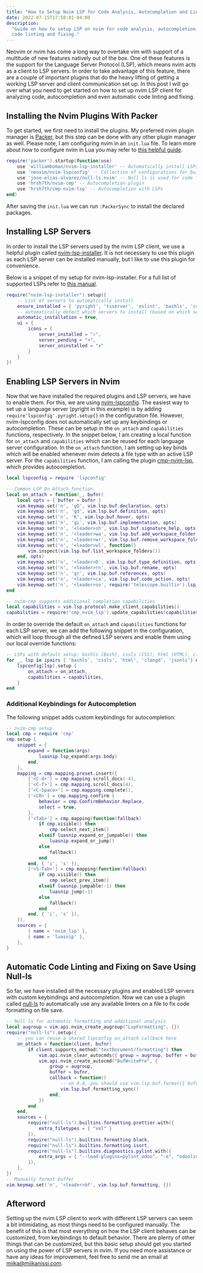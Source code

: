 ```yaml
---
title: "How to Setup Nvim LSP for Code Analysis, Autocompletion and Linting"
date: 2022-07-15T17:50:01-04:00
description:
  "Guide on how to setup LSP on nvim for code analysis, autocompletion, and automatic
  code linting and fixing."
---
```


Neovim or nvim has come a long way to overtake vim with support of a multitude of new
features natively out of the box. One of these features is the support for the Language
Server Protocol (LSP), which means nvim acts as a client to LSP servers. In order to
take advantage of this feature, there are a couple of important plugins that do the
heavy lifting of getting a working LSP server and client communication set up. In this
post I will go over what you need to get started on how to set up nvim LSP client for
analyzing code, autocompletion and even automatic code linting and fixing.

## Installing the Nvim Plugins With Packer

To get started, we first need to install the plugins. My preferred nvim plugin manager
is [Packer](https://github.com/wbthomason/packer.nvim), but this step can be done with
any other plugin manager as well. Please note, I am configuring nvim in an `init.lua`
file. To learn more about how to configure nvim in Lua you may refer to
[this helpful guide](https://github.com/nanotee/nvim-lua-guide).

```lua
require('packer').startup(function(use)
    use 'williamboman/nvim-lsp-installer' -- Automatically install LSPs
    use 'neovim/nvim-lspconfig' -- Collection of configurations for built-in LSP client
    use 'jose-elias-alvarez/null-ls.nvim' -- Null ls is used for code formatting and pylint analysis
    use 'hrsh7th/nvim-cmp' -- Autocompletion plugin
    use 'hrsh7th/cmp-nvim-lsp' -- Autocompletion with LSPs
end)
```

After saving the `init.lua` we can run `:PackerSync` to install the declared packages.

## Installing LSP Servers

In order to install the LSP servers used by the nvim LSP client, we use a helpful plugin
called [nvim-lsp-installer](https://github.com/williamboman/nvim-lsp-installer). It is
not necessary to use this plugin as each LSP server can be installed manually, but I
like to use this plugin for convenience.

Below is a snippet of my setup for nvim-lsp-installer. For a full list of supported LSPs
refer to
[this manual](https://github.com/williamboman/nvim-lsp-installer#available-lsps=).

```lua
require("nvim-lsp-installer").setup({
    -- List of servers to automatically install
    ensure_installed = { 'pyright', 'tsserver', 'eslint', 'bashls', 'cssls', 'html', 'sumneko_lua', 'jsonls', 'clangd', 'lemminx' },
    -- automatically detect which servers to install (based on which servers are set up via lspconfig)
    automatic_installation = true,
    ui = {
        icons = {
            server_installed = "✓",
            server_pending = "➜",
            server_uninstalled = "✗"
        }
    }
})
```

## Enabling LSP Servers in Nvim

Now that we have installed the required plugins and LSP servers, we have to enable them.
For this, we are using [nvim-lspconfig](https://github.com/neovim/nvim-lspconfig). The
easiest way to set up a language server (pyright in this example) is by adding
`require'lspconfig'.pyright.setup{}` in the configuration file. However, nvim-lspconfig
does not automatically set up any keybindings or autocompletion. These can be setup in
the `on_attach` and `capabilities` functions, respectively. In the snippet below, I am
creating a local function for `on_attach` and `capabilities` which can be reused for
each language server configuration. In the `on_attach` function, I am setting up key
binds which will be enabled whenever nvim detects a file type with an active LSP server.
For the `capabilities` function, I am calling the plugin
[cmp-nvim-lsp](https://github.com/hrsh7th/cmp-nvim-lsp), which provides autocompletion.

```lua
local lspconfig = require 'lspconfig'

-- Common LSP On Attach function
local on_attach = function(_, bufnr)
    local opts = { buffer = bufnr }
    vim.keymap.set('n', 'gD', vim.lsp.buf.declaration, opts)
    vim.keymap.set('n', 'gd', vim.lsp.buf.definition, opts)
    vim.keymap.set('n', 'K', vim.lsp.buf.hover, opts)
    vim.keymap.set('n', 'gi', vim.lsp.buf.implementation, opts)
    vim.keymap.set('n', '<leader>sh', vim.lsp.buf.signature_help, opts)
    vim.keymap.set('n', '<leader>wa', vim.lsp.buf.add_workspace_folder, opts)
    vim.keymap.set('n', '<leader>wr', vim.lsp.buf.remove_workspace_folder, opts)
    vim.keymap.set('n', '<leader>wl', function()
        vim.inspect(vim.lsp.buf.list_workspace_folders())
    end, opts)
    vim.keymap.set('n', '<leader>D', vim.lsp.buf.type_definition, opts)
    vim.keymap.set('n', '<leader>rn', vim.lsp.buf.rename, opts)
    vim.keymap.set('n', 'gr', vim.lsp.buf.references, opts)
    vim.keymap.set('n', '<leader>ca', vim.lsp.buf.code_action, opts)
    vim.keymap.set('n', '<leader>so', require('telescope.builtin').lsp_document_symbols, opts)
end

-- nvim-cmp supports additional completion capabilities
local capabilities = vim.lsp.protocol.make_client_capabilities()
capabilities = require('cmp_nvim_lsp').update_capabilities(capabilities)
```

In order to override the default `on_attach` and `capabilities` functions for each LSP
server, we can add the following snippet in the configuration, which will loop through
all the defined LSP servers and enable them using our local override functions:

```lua
-- LSPs with default setup: bashls (Bash), cssls (CSS), html (HTML), clangd (C/C++), jsonls (JSON)
for _, lsp in ipairs { 'bashls', 'cssls', 'html', 'clangd', 'jsonls'} do
    lspconfig[lsp].setup {
        on_attach = on_attach,
        capabilities = capabilities,
    }
end
```

### Additional Keybindings for Autocompletion

The following snippet adds custom keybindings for autocompletion:

```lua
-- nvim-cmp setup
local cmp = require 'cmp'
cmp.setup {
    snippet = {
        expand = function(args)
            luasnip.lsp_expand(args.body)
        end,
    },
    mapping = cmp.mapping.preset.insert({
        ['<C-d>'] = cmp.mapping.scroll_docs(-4),
        ['<C-f>'] = cmp.mapping.scroll_docs(4),
        ['<C-Space>'] = cmp.mapping.complete(),
        ['<CR>'] = cmp.mapping.confirm {
            behavior = cmp.ConfirmBehavior.Replace,
            select = true,
        },
        ['<Tab>'] = cmp.mapping(function(fallback)
            if cmp.visible() then
                cmp.select_next_item()
            elseif luasnip.expand_or_jumpable() then
                luasnip.expand_or_jump()
            else
                fallback()
            end
        end, { 'i', 's' }),
        ['<S-Tab>'] = cmp.mapping(function(fallback)
            if cmp.visible() then
                cmp.select_prev_item()
            elseif luasnip.jumpable(-1) then
                luasnip.jump(-1)
            else
                fallback()
            end
        end, { 'i', 's' }),
    }),
    sources = {
        { name = 'nvim_lsp' },
        { name = 'luasnip' },
    },
}
```

## Automatic Code Linting and Fixing on Save Using Null-ls

So far, we have installed all the necessary plugins and enabled LSP servers with custom
keybindings and autocompletion. Now we can use a plugin called
[null-ls](https://github.com/jose-elias-alvarez/null-ls.nvim) to automatically use any
available linters on a file to fix code formatting on file save.

```lua
-- Null ls for automatic formatting and additional analysis
local augroup = vim.api.nvim_create_augroup("LspFormatting", {})
require("null-ls").setup({
    -- you can reuse a shared lspconfig on_attach callback here
    on_attach = function(client, bufnr)
        if client.supports_method("textDocument/formatting") then
            vim.api.nvim_clear_autocmds({ group = augroup, buffer = bufnr })
            vim.api.nvim_create_autocmd("BufWritePre", {
                group = augroup,
                buffer = bufnr,
                callback = function()
                    -- on 0.8, you should use vim.lsp.buf.format({ bufnr = bufnr }) instead
                    vim.lsp.buf.formatting_sync()
                end,
            })
        end
    end,
    sources = {
        require("null-ls").builtins.formatting.prettier.with({
            extra_filetypes = { "xml" }
        }),
        require("null-ls").builtins.formatting.black,
        require("null-ls").builtins.formatting.isort,
        require("null-ls").builtins.diagnostics.pylint.with({
            extra_args = { "--load-plugins=pylint_odoo", "-e", "odoolint" } -- Load pylint_odoo plugin for pylint
        }),
    },
})
-- Manually format buffer
vim.keymap.set('n', '<leader>bf', vim.lsp.buf.formatting, {})
```

## Afterword

Setting up the nvim LSP client to work with different LSP servers can seem a bit
intimidating, as most things need to be configured manually. The benefit of this is that
most everything on how the LSP client behaves can be customized, from keybindings to
default behavior. There are plenty of other things that can be customized, but this
basic setup should get you started on using the power of LSP servers in nvim. If you
need more assistance or have any ideas for improvement, feel free to send me an email at
[miika@miikanissi.com](mailto:miika@miikanissi.com).
